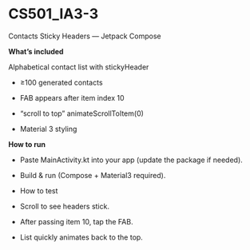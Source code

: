 # CS501_IA3-3
Contacts Sticky Headers — Jetpack Compose

**What’s included**

Alphabetical contact list with stickyHeader

- ≥100 generated contacts

- FAB appears after item index 10

- “scroll to top” animateScrollToItem(0)

- Material 3 styling

**How to run**

- Paste MainActivity.kt into your app (update the package if needed).

- Build & run (Compose + Material3 required).

- How to test

- Scroll to see headers stick.

- After passing item 10, tap the FAB.

- List quickly animates back to the top.
